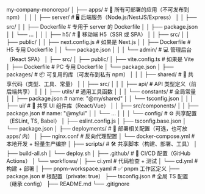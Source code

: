 my-company-monorepo/
│
├── apps/                          # 🚀 所有可部署的应用（不可发布到 npm）
│   │
│   ├── server/                    # 🖥️ 后端服务（Node.js/NestJS/Express）
│   │   ├── src/
│   │   ├── Dockerfile             # 专用于 server 的 Dockerfile
│   │   ├── package.json
│   │   └── ...
│   │
│   ├── h5/                        # 📱 移动端 H5（SSR 或 SPA）
│   │   ├── src/
│   │   ├── public/
│   │   ├── next.config.js         # 如果是 Next.js
│   │   ├── Dockerfile             # H5 专用 Dockerfile
│   │   └── package.json
│   │
│   └── admin/                      # 💻 管理后台（React SPA）
│       ├── src/
│       ├── public/
│       ├── vite.config.ts         # 如果是 Vite
│       ├── Dockerfile             # PC 专用 Dockerfile
│       └── package.json
│
├── packages/                      # 📦 可复用的库（可发布到私有 npm）
│   │
│   ├── shared/                    # 🔗 共享代码（类型、工具、常量）
│   │   ├── src/
│   │   │   ├── api/               # API 类型定义（前后端共享）
│   │   │   ├── utils/             # 通用工具函数
│   │   │   └── constants/         # 全局常量
│   │   ├── package.json           # name: "@my/shared"
│   │   └── tsconfig.json
│   │
│   ├── ui/                        # 🎨 共享 UI 组件库（React/Vue）
│   │   ├── src/components/
│   │   ├── package.json           # name: "@my/ui"
│   │   └── ...
│   │
│   └── config/                    # ⚙️ 共享配置（ESLint, TS, Babel）
│       ├── eslint.config.js
│       ├── tsconfig.base.json
│       └── package.json
│
├── deployments/                   # 🐳 部署相关配置（可选，也可放 apps/ 内）
│   ├── nginx.conf                 # 反向代理配置
│   └── docker-compose.yml         # 本地开发 + 轻量生产编排
│
├── scripts/                       # 🛠️ 共享脚本（构建、部署、工具）
│   ├── build-all.sh
│   └── deploy.sh
│
├── .github/                       # 🤖 CI/CD 配置（GitHub Actions）
│   └── workflows/
│       ├── ci.yml                 # 代码检查 + 测试
│       └── cd.yml                 # 构建 + 部署
│
├── pnpm-workspace.yaml            # ✅ pnpm 工作区定义
├── package.json                   # 根配置（private: true）
├── tsconfig.json                  # 全局 TS 配置（继承 config）
├── README.md
└── .gitignore